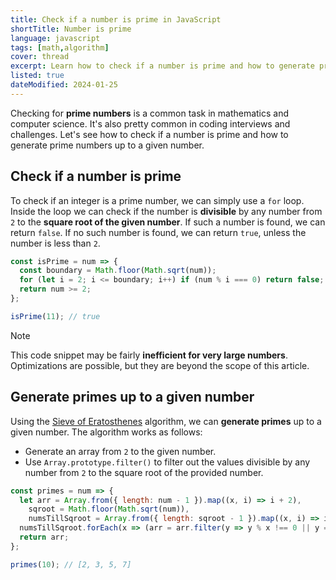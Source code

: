 ```yaml
---
title: Check if a number is prime in JavaScript
shortTitle: Number is prime
language: javascript
tags: [math,algorithm]
cover: thread
excerpt: Learn how to check if a number is prime and how to generate prime numbers up to a given number in JavaScript.
listed: true
dateModified: 2024-01-25
---
```


Checking for **prime numbers** is a common task in mathematics and computer science. It's also pretty common in coding interviews and challenges. Let's see how to check if a number is prime and how to generate prime numbers up to a given number.

## Check if a number is prime

To check if an integer is a prime number, we can simply use a `for` loop. Inside the loop we can check if the number is **divisible** by any number from `2` to the **square root of the given number**. If such a number is found, we can return `false`. If no such number is found, we can return `true`, unless the number is less than `2`.

```js
const isPrime = num => {
  const boundary = Math.floor(Math.sqrt(num));
  for (let i = 2; i <= boundary; i++) if (num % i === 0) return false;
  return num >= 2;
};

isPrime(11); // true
```

> [!NOTE]
>
> This code snippet may be fairly **inefficient for very large numbers**. Optimizations are possible, but they are beyond the scope of this article.

## Generate primes up to a given number

Using the [Sieve of Eratosthenes](https://en.wikipedia.org/wiki/Sieve_of_Eratosthenes) algorithm, we can **generate primes** up to a given number. The algorithm works as follows:

- Generate an array from `2` to the given number.
- Use `Array.prototype.filter()` to filter out the values divisible by any number from `2` to the square root of the provided number.

```js
const primes = num => {
  let arr = Array.from({ length: num - 1 }).map((x, i) => i + 2),
    sqroot = Math.floor(Math.sqrt(num)),
    numsTillSqroot = Array.from({ length: sqroot - 1 }).map((x, i) => i + 2);
  numsTillSqroot.forEach(x => (arr = arr.filter(y => y % x !== 0 || y === x)));
  return arr;
};

primes(10); // [2, 3, 5, 7]
```
